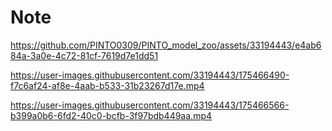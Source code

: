 # Note

https://github.com/PINTO0309/PINTO_model_zoo/assets/33194443/e4ab684a-3a0e-4c72-81cf-7619d7e1dd51

https://user-images.githubusercontent.com/33194443/175466490-f7c6af24-af8e-4aab-b533-31b23267d17e.mp4

https://user-images.githubusercontent.com/33194443/175466566-b399a0b6-6fd2-40c0-bcfb-3f97bdb449aa.mp4
